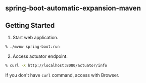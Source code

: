 spring-boot-automatic-expansion-maven
------------------------------------

## Getting Started
1. Start web application.
```bash
% ./mvnw spring-boot:run
```

2. Access actuator endpoint.
```bash
% curl -X http://localhost:8080/actuator/info
```

If you don't have `curl` command, access with Browser.
